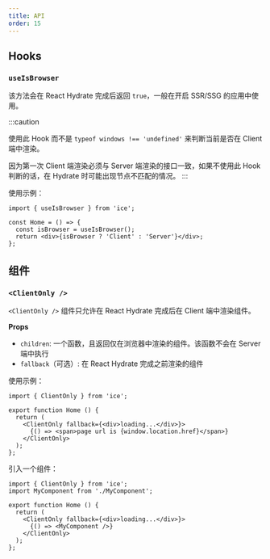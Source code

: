 ```yaml
---
title: API
order: 15
---
```



## Hooks

### `useIsBrowser`

该方法会在 React Hydrate 完成后返回 `true`，一般在开启 SSR/SSG 的应用中使用。

:::caution

使用此 Hook 而不是 `typeof windows !== 'undefined'` 来判断当前是否在 Client 端中渲染。

因为第一次 Client 端渲染必须与 Server 端渲染的接口一致，如果不使用此 Hook 判断的话，在 Hydrate 时可能出现节点不匹配的情况。 
:::

使用示例：

```tsx
import { useIsBrowser } from 'ice';

const Home = () => {
  const isBrowser = useIsBrowser();
  return <div>{isBrowser ? 'Client' : 'Server'}</div>;
};
```

## 组件

### `<ClientOnly />`

`<ClientOnly />` 组件只允许在 React Hydrate 完成后在 Client 端中渲染组件。

**Props**

- `children`: 一个函数，且返回仅在浏览器中渲染的组件。该函数不会在 Server 端中执行
- `fallback`（可选）: 在 React Hydrate 完成之前渲染的组件

使用示例：

```tsx
import { ClientOnly } from 'ice';

export function Home () {
  return (
    <ClientOnly fallback={<div>loading...</div>}>
      {() => <span>page url is {window.location.href}</span>}
    </ClientOnly>
  );
};
```

引入一个组件：
```tsx
import { ClientOnly } from 'ice';
import MyComponent from './MyComponent';

export function Home () {
  return (
    <ClientOnly fallback={<div>loading...</div>}>
      {() => <MyComponent />}
    </ClientOnly>
  );
};
```
